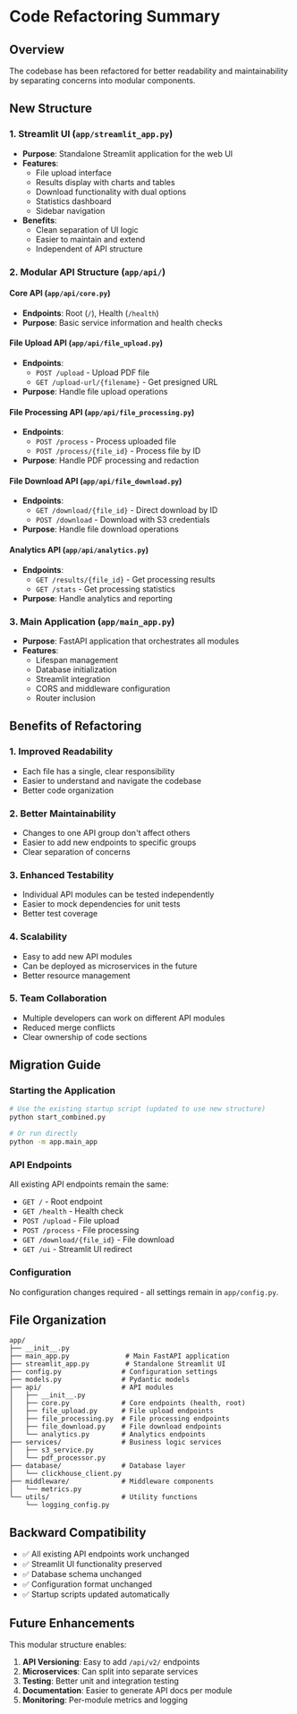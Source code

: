 # Code Refactoring Summary

## Overview
The codebase has been refactored for better readability and maintainability by separating concerns into modular components.

## New Structure

### 1. Streamlit UI (`app/streamlit_app.py`)
- **Purpose**: Standalone Streamlit application for the web UI
- **Features**:
  - File upload interface
  - Results display with charts and tables
  - Download functionality with dual options
  - Statistics dashboard
  - Sidebar navigation
- **Benefits**: 
  - Clean separation of UI logic
  - Easier to maintain and extend
  - Independent of API structure

### 2. Modular API Structure (`app/api/`)

#### Core API (`app/api/core.py`)
- **Endpoints**: Root (`/`), Health (`/health`)
- **Purpose**: Basic service information and health checks

#### File Upload API (`app/api/file_upload.py`)
- **Endpoints**: 
  - `POST /upload` - Upload PDF file
  - `GET /upload-url/{filename}` - Get presigned URL
- **Purpose**: Handle file upload operations

#### File Processing API (`app/api/file_processing.py`)
- **Endpoints**:
  - `POST /process` - Process uploaded file
  - `POST /process/{file_id}` - Process file by ID
- **Purpose**: Handle PDF processing and redaction

#### File Download API (`app/api/file_download.py`)
- **Endpoints**:
  - `GET /download/{file_id}` - Direct download by ID
  - `POST /download` - Download with S3 credentials
- **Purpose**: Handle file download operations

#### Analytics API (`app/api/analytics.py`)
- **Endpoints**:
  - `GET /results/{file_id}` - Get processing results
  - `GET /stats` - Get processing statistics
- **Purpose**: Handle analytics and reporting

### 3. Main Application (`app/main_app.py`)
- **Purpose**: FastAPI application that orchestrates all modules
- **Features**:
  - Lifespan management
  - Database initialization
  - Streamlit integration
  - CORS and middleware configuration
  - Router inclusion

## Benefits of Refactoring

### 1. **Improved Readability**
- Each file has a single, clear responsibility
- Easier to understand and navigate the codebase
- Better code organization

### 2. **Better Maintainability**
- Changes to one API group don't affect others
- Easier to add new endpoints to specific groups
- Clear separation of concerns

### 3. **Enhanced Testability**
- Individual API modules can be tested independently
- Easier to mock dependencies for unit tests
- Better test coverage

### 4. **Scalability**
- Easy to add new API modules
- Can be deployed as microservices in the future
- Better resource management

### 5. **Team Collaboration**
- Multiple developers can work on different API modules
- Reduced merge conflicts
- Clear ownership of code sections

## Migration Guide

### Starting the Application
```bash
# Use the existing startup script (updated to use new structure)
python start_combined.py

# Or run directly
python -m app.main_app
```

### API Endpoints
All existing API endpoints remain the same:
- `GET /` - Root endpoint
- `GET /health` - Health check
- `POST /upload` - File upload
- `POST /process` - File processing
- `GET /download/{file_id}` - File download
- `GET /ui` - Streamlit UI redirect

### Configuration
No configuration changes required - all settings remain in `app/config.py`.

## File Organization

```
app/
├── __init__.py
├── main_app.py              # Main FastAPI application
├── streamlit_app.py         # Standalone Streamlit UI
├── config.py               # Configuration settings
├── models.py               # Pydantic models
├── api/                    # API modules
│   ├── __init__.py
│   ├── core.py             # Core endpoints (health, root)
│   ├── file_upload.py      # File upload endpoints
│   ├── file_processing.py  # File processing endpoints
│   ├── file_download.py    # File download endpoints
│   └── analytics.py        # Analytics endpoints
├── services/               # Business logic services
│   ├── s3_service.py
│   └── pdf_processor.py
├── database/               # Database layer
│   └── clickhouse_client.py
├── middleware/             # Middleware components
│   └── metrics.py
└── utils/                  # Utility functions
    └── logging_config.py
```

## Backward Compatibility

- ✅ All existing API endpoints work unchanged
- ✅ Streamlit UI functionality preserved
- ✅ Database schema unchanged
- ✅ Configuration format unchanged
- ✅ Startup scripts updated automatically

## Future Enhancements

This modular structure enables:
1. **API Versioning**: Easy to add `/api/v2/` endpoints
2. **Microservices**: Can split into separate services
3. **Testing**: Better unit and integration testing
4. **Documentation**: Easier to generate API docs per module
5. **Monitoring**: Per-module metrics and logging
